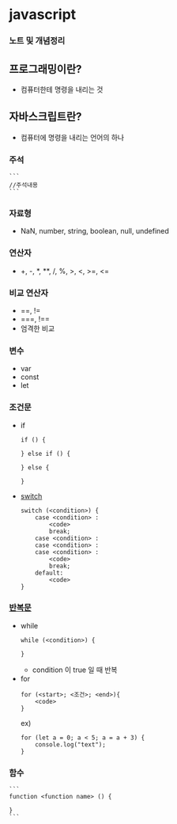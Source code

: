 # javascript
### 노트 및 개념정리   
## 프로그래밍이란?
- 컴퓨터한테 명령을 내리는 것
## 자바스크립트란?
- 컴퓨터에 명령을 내리는 언어의 하나  
### 주석
    ```
    //주석내용
    ```
### 자료형
- NaN, number, string, boolean, null, undefined
### 연산자
- +, -, *, **, /, %, >, <, >=, <=
### 비교 연산자
- ==, !=
- ===, !==
- 엄격한 비교   
### 변수
- var
- const
- let
### 조건문
- if
    ```
    if () {

    } else if () {

    } else {

    }
    ```
- [switch](https://developer.mozilla.org/ko/docs/Web/JavaScript/Reference/Statements/switch)
    ```
    switch (<condition>) {
        case <condition> :
            <code>
            break;
        case <condition> :
        case <condition> :
        case <condition> :
            <code>
            break;
        default:
            <code>
    }
    ```
### [반복문](https://developer.mozilla.org/ko/docs/Web/JavaScript/Guide/Loops_and_iteration)
- while
    ```
    while (<condition>) {

    }
    ```
    - condition 이 true 일 때 반복
- for 
    ```
    for (<start>; <조건>; <end>){
        <code>
    }
    ```
    ex)
    ```
    for (let a = 0; a < 5; a = a + 3) {
        console.log("text");
    }
    ```
### 함수
    ```
    function <function name> () {

    }
    ```